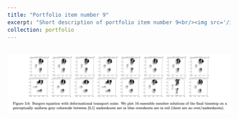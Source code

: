 ```yaml
---
title: "Portfolio item number 9"
excerpt: "Short description of portfolio item number 9<br/><img src='/images/SSP_EULER.png'>"
collection: portfolio
---
```

<br/><img src='/images/Burgers.png'>

